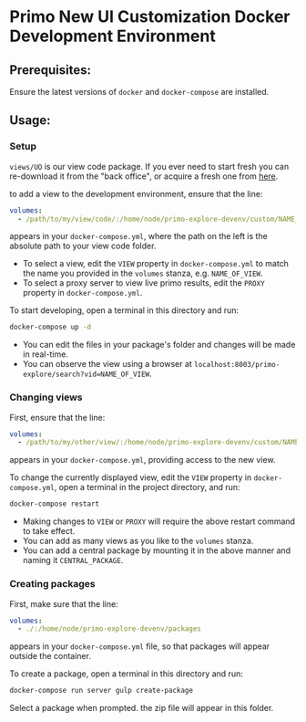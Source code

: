 # Primo New UI Customization Docker Development Environment

## Prerequisites:

Ensure the latest versions of `docker` and `docker-compose` are installed.

## Usage:

### Setup

`views/UO` is our view code package. If you ever need to start fresh you can re-download it from the "back office", or acquire a fresh one from [here](https://github.com/ExLibrisGroup/primo-explore-package).

to add a view to the development environment, ensure that the line:
```yml
volumes:
  - /path/to/my/view/code/:/home/node/primo-explore-devenv/custom/NAME_OF_VIEW
```
appears in your `docker-compose.yml`, where the path on the left is the absolute path to your view code folder.

- To select a view, edit the `VIEW` property in `docker-compose.yml` to match the name you provided in the `volumes` stanza, e.g. `NAME_OF_VIEW`.
- To select a proxy server to view live primo results, edit the `PROXY` property in `docker-compose.yml`.

To start developing, open a terminal in this directory and run:
```sh
docker-compose up -d
```

- You can edit the files in your package's folder and changes will be made in real-time.
- You can observe the view using a browser at `localhost:8003/primo-explore/search?vid=NAME_OF_VIEW`.

### Changing views

First, ensure that the line:
```yml
volumes:
  - /path/to/my/other/view/:/home/node/primo-explore-devenv/custom/NAME_OF_OTHER_VIEW
```
appears in your `docker-compose.yml`, providing access to the new view.

To change the currently displayed view, edit the `VIEW` property in `docker-compose.yml`, open a terminal in the project directory, and run:
```sh
docker-compose restart
```

- Making changes to `VIEW` or `PROXY` will require the above restart command to take effect.
- You can add as many views as you like to the `volumes` stanza.
- You can add a central package by mounting it in the above manner and naming it `CENTRAL_PACKAGE`.

### Creating packages

First, make sure that the line:
```yml
volumes:
  - ./:/home/node/primo-explore-devenv/packages
```
appears in your `docker-compose.yml` file, so that packages will appear outside the container.

To create a package, open a terminal in this directory and run:
```sh
docker-compose run server gulp create-package
```
Select a package when prompted. the zip file will appear in this folder.
